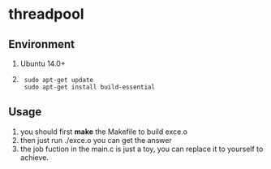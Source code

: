 # threadpool

## Environment
  1. Ubuntu 14.0+

  2. ```shell
      sudo apt-get update
      sudo apt-get install build-essential
      ```

      

## Usage
  1. you should first __make__ the Makefile to build exce.o
  2. then just run ./exce.o you can get the answer
  3. the job fuction in the main.c is just a toy, you can replace it to yourself to achieve.
